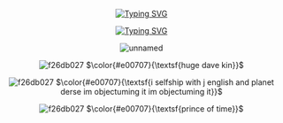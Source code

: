 <div align="center">

[![Typing SVG](https://readme-typing-svg.demolab.com?font=Fira+Code&size=15&pause=1000&color=E00707&center=true&width=435&lines=youre+my+half+brother)](https://git.io/typing-svg)

[![Typing SVG](https://readme-typing-svg.demolab.com?font=Fira+Code&size=15&pause=1000&color=E00707&center=true&width=435&lines=and+my+fully+fledged+friend)](https://git.io/typing-svg)

  ![unnamed](https://github.com/user-attachments/assets/ea6771cf-5f47-4c20-bf49-070ff9b6e05b)

![f26db027](https://github.com/user-attachments/assets/c85a56c2-6c0b-467b-937a-0b469907ac3b) $\color{#e00707}{\textsf{huge dave kin}}$

![f26db027](https://github.com/user-attachments/assets/c85a56c2-6c0b-467b-937a-0b469907ac3b) $\color{#e00707}{\textsf{i selfship with j english and planet derse im objectuming it im objectuming it}}$

![f26db027](https://github.com/user-attachments/assets/c85a56c2-6c0b-467b-937a-0b469907ac3b) $\color{#e00707}{\textsf{prince of time}}$

</div>
